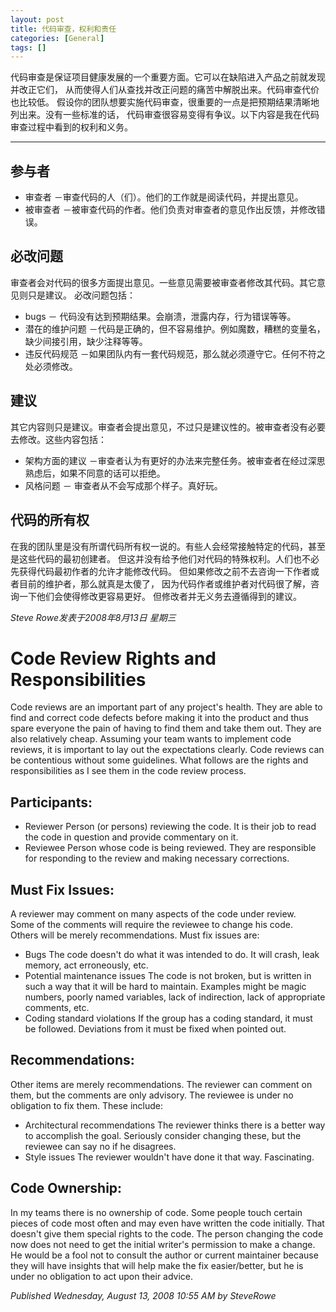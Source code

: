 ```yaml
---
layout: post
title: 代码审查，权利和责任
categories: [General]
tags: []
---
```


代码审查是保证项目健康发展的一个重要方面。它可以在缺陷进入产品之前就发现并改正它们，
从而使得人们从查找并改正问题的痛苦中解脱出来。代码审查代价也比较低。
假设你的团队想要实施代码审查，很重要的一点是把预期结果清晰地列出来。没有一些标准的话，
代码审查很容易变得有争议。以下内容是我在代码审查过程中看到的权利和义务。

----------

## 参与者 ##
- 审查者 －审查代码的人（们）。他们的工作就是阅读代码，并提出意见。 
- 被审查者 －被审查代码的作者。他们负责对审查者的意见作出反馈，并修改错误。

## 必改问题 ##
审查者会对代码的很多方面提出意见。一些意见需要被审查者修改其代码。其它意见则只是建议。
必改问题包括：

- bugs － 代码没有达到预期结果。会崩溃，泄露内存，行为错误等等。
- 潜在的维护问题 －代码是正确的，但不容易维护。例如魔数，糟糕的变量名，缺少间接引用，缺少注释等等。
- 违反代码规范 －如果团队内有一套代码规范，那么就必须遵守它。任何不符之处必须修改。

## 建议 ##
其它内容则只是建议。审查者会提出意见，不过只是建议性的。被审查者没有必要去修改。这些内容包括：

- 架构方面的建议 －审查者认为有更好的办法来完整任务。被审查者在经过深思熟虑后，如果不同意的话可以拒绝。
- 风格问题 － 审查者从不会写成那个样子。真好玩。

## 代码的所有权 ##
在我的团队里是没有所谓代码所有权一说的。有些人会经常接触特定的代码，甚至是这些代码的最初创建者。
但这并没有给予他们对代码的特殊权利。人们也不必先获得代码最初作者的允许才能修改代码。
但如果修改之前不去咨询一下作者或者目前的维护者，那么就真是太傻了，
因为代码作者或维护者对代码很了解，咨询一下他们会使得修改更容易更好。
但修改者并无义务去遵循得到的建议。

*Steve Rowe发表于2008年8月13日 星期三*

# Code Review Rights and Responsibilities #
Code reviews are an important part of any project's health. They are
able to find and correct code defects before making it into the product
and thus spare everyone the pain of having to find them and take them
out. They are also relatively cheap. Assuming your team wants to
implement code reviews, it is important to lay out the expectations
clearly. Code reviews can be contentious without some guidelines. What
follows are the rights and responsibilities as I see them in the code
review process.

## Participants: ##
- Reviewer Person (or persons) reviewing the code.  It is their job to read the code in question and provide commentary on it.
- Reviewee Person whose code is being reviewed.  They are responsible for responding to the review and making necessary corrections.

## Must Fix Issues: ##

A reviewer may comment on many aspects of the code under review.  
Some of the comments will require the reviewee to change his code.  
Others will be merely recommendations. 
Must fix issues are:

- Bugs The code doesn't do what it was intended to do.  It will crash, leak memory, act erroneously, etc.
- Potential maintenance issues The code is not broken, but is written in such a way that it will be hard to maintain.  Examples might be magic numbers, poorly named variables, lack of indirection, lack of appropriate comments, etc.
- Coding standard violations If the group has a coding standard, it must be followed.  Deviations from it must be fixed when pointed out.

## Recommendations: ##

Other items are merely recommendations.  The reviewer can comment on them, but the comments are only advisory.  The reviewee is under no obligation to fix them.  These include:

- Architectural recommendations The reviewer thinks there is a better way to accomplish the goal.  Seriously consider changing these, but the reviewee can say no if he disagrees.
- Style issues The reviewer wouldn\'t have done it that way.  Fascinating.

## Code Ownership: ##
In my teams there is no ownership of code.  Some people touch certain pieces of code most often and may even have written the code initially.  That doesn\'t give them special rights to the code.  The person changing the code now does not need to get the initial writer's permission to make a change.  He would be a fool not to consult the author or current maintainer because they will have insights that will help make the fix easier/better, but he is under no obligation to act upon their advice. 

*Published Wednesday, August 13, 2008 10:55 AM by SteveRowe*
